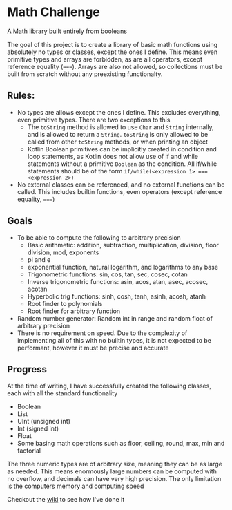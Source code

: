 # Math Challenge
A Math library built entirely from booleans

The goal of this project is to create a library of basic math functions using absolutely no types or classes, except the ones I define. 
This means even primitive types and arrays are forbidden, as are all operators, except reference equality (`===`). Arrays are also not allowed, 
so collections must be built from scratch without any preexisting functionalty.

## Rules:
  - No types are allows except the ones I define. This excludes everything, even primitive types. There are two exceptions to this 
    - The `toString` method is allowed to use `Char` and `String` internally, and is allowed to return a `String`. `toString` is only allowed to 
    be called from other `toString` methods, or when printing an object
    - Kotlin Boolean primitives can be implicitly created in condition and loop statements, as Kotlin does not allow use of if and while statements 
    without a primitive `Boolean` as the condition. All if/while statements should be of the form `if/while(<expression 1> === <expression 2>)`
  - No external classes can be referenced, and no external functions can be called. This includes builtin functions, even operators 
  (except reference equality, `===`)

## Goals
  - To be able to compute the following to arbitrary precision
    - Basic arithmetic: addition, subtraction, multiplication, division, floor division, mod, exponents
    - pi and e
    - exponential function, natural logarithm, and logarithms to any base
    - Trigonometric functions: sin, cos, tan, sec, cosec, cotan
    - Inverse trigonometric functions: asin, acos, atan, asec, acosec, acotan
    - Hyperbolic trig functions: sinh, cosh, tanh, asinh, acosh, atanh
    - Root finder to polynomials
    - Root finder for arbitrary function
  - Random number generator: Random int in range and random float of arbitrary precision
  - There is no requirement on speed. Due to the complexity of implementing all of this with no builtin types, it is not expected to be
  performant, however it must be precise and accurate

## Progress
At the time of writing, I have successfully created the following classes, each with all the standard functionality
- Boolean
- List<T>
- UInt (unsigned int)
- Int (signed int)
- Float
- Some basing math operations such as floor, ceiling, round, max, min and factorial

The three numeric types are of arbitrary size, meaning they can be as large as needed. This means enormously large numbers can be computed with no overflow, and decimals can have very high precision. The only limitation is the computers memory and computing speed
  
Checkout the [wiki](https://github.com/nicholasprowse/MathChallenge/wiki/Math-Challenge) to see how I've done it
